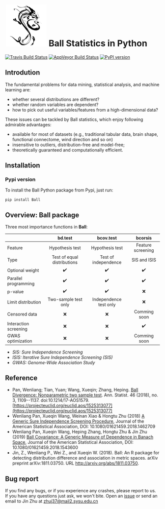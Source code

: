 <img src=https://github.com/Mamba413/git_picture/blob/master/scrcss.jpg width=135/> Ball Statistics in Python
===========

[![Travis Build Status](https://travis-ci.org/Mamba413/Ball.svg?branch=master)](https://travis-ci.org/Mamba413/Ball)
[![AppVeyor Build Status](https://ci.appveyor.com/api/projects/status/github/Mamba413/Ball?branch=master&svg=true)](https://ci.appveyor.com/project/Mamba413/Ball)
[![PyPI version](https://badge.fury.io/py/Ball.svg)](https://pypi.python.org/pypi/Ball/)

Introdution
----------
The fundamental problems for data mining, statistical analysis, and machine learning are:
- whether several distributions are different?
- whether random variables are dependent?
- how to pick out useful variables/features from a high-dimensional data?

These issues can be tackled by Ball statistics, which enjoy following admirable advantages:
- available for most of datasets (e.g., traditional tabular data, brain shape, functional connectome, wind direction and so on)
- insensitive to outliers, distribution-free and model-free;
- theoretically guaranteed and computationally efficient.

Installation
------------
### Pypi version         
To install the Ball Python package from Pypi, just run:        
```
pip install Ball
```

Overview: **Ball** package
----------
Three most importance functions in **Ball**:		

|                       |         **bd.test**         |     **bcov.test**      |    **bcorsis**     |
| --------------------- | :-------------------------: | :--------------------: | :----------------: |
| Feature               |       Hypothesis test       |    Hypothesis test     | Feature screening  |
| Type                  | Test of equal distributions |  Test of independence  |    SIS and ISIS    |
| Optional weight       |     :heavy_check_mark:      |   :heavy_check_mark:   | :heavy_check_mark: |
| Parallel programming  |     :heavy_check_mark:      |   :heavy_check_mark:   | :heavy_check_mark: |
| p-value               |     :heavy_check_mark:      |   :heavy_check_mark:   |        :x:         |
| Limit distribution    |    Two-sample test only     | Independence test only |        :x:         |
| Censored data         |             :x:             |          :x:           |    Comming soon    |
| Interaction screening |             :x:             |          :x:           | :heavy_check_mark: |
| GWAS optimization     |             :x:             |          :x:           |    Comming soon    |

- *SIS: Sure Independence Screening*
- *ISIS: Iterative Sure Independence Screening (SIS)*
- *GWAS: Genome-Wide Association Study*

Reference
----------
- Pan, Wenliang; Tian, Yuan; Wang, Xueqin; Zhang, Heping. [Ball Divergence: Nonparametric two sample test](https://projecteuclid.org/euclid.aos/1525313077). Ann. Statist. 46 (2018), no. 3, 1109--1137. doi:10.1214/17-AOS1579. [https://projecteuclid.org/euclid.aos/1525313077](https://projecteuclid.org/euclid.aos/1525313077)
- Wenliang Pan, Xueqin Wang, Weinan Xiao & Hongtu Zhu (2018) [A Generic Sure Independence Screening Procedure](https://amstat.tandfonline.com/doi/full/10.1080/01621459.2018.1462709#.WupWaoiFM2x), Journal of the American Statistical Association, DOI: 10.1080/01621459.2018.1462709
- Wenliang Pan, Xueqin Wang, Heping Zhang, Hongtu Zhu & Jin Zhu (2019) [Ball Covariance: A Generic Measure of Dependence in Banach Space](https://doi.org/10.1080/01621459.2018.1543600), Journal of the American Statistical Association, DOI: 10.1080/01621459.2018.1543600
- Jin, Z., Wenliang P., Wei Z., and Xueqin W. (2018). Ball: An R package for detecting distribution difference and association in metric spaces. arXiv preprint arXiv:1811.03750. URL http://arxiv.org/abs/1811.03750.

Bug report
----------
If you find any bugs, or if you experience any crashes, please report to us. If you have any questions just ask, we won't bite. Open an [issue](https://github.com/Mamba413/Ball/issues) or send an email to Jin Zhu at zhuj37@mail2.sysu.edu.cn
